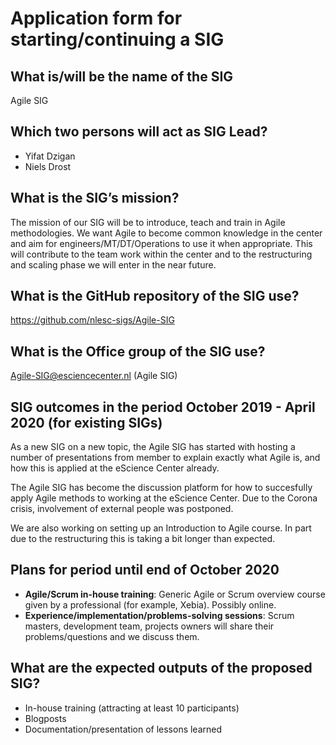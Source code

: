 # Application form for starting/continuing a SIG

## What is/will be the name of the SIG
Agile SIG


## Which two persons will act as SIG Lead?
- Yifat Dzigan
- Niels Drost

## What is the SIG’s mission?

The mission of our SIG will be to introduce, teach and train in Agile methodologies. We want Agile to become common knowledge in the center and aim for engineers/MT/DT/Operations to use it when appropriate. This will contribute to the team work within the center and to the restructuring and scaling phase we will enter in the near future.

## What is the GitHub repository of the SIG use?

https://github.com/nlesc-sigs/Agile-SIG

## What is the Office group of the SIG use?

Agile-SIG@esciencecenter.nl (Agile SIG)

## SIG outcomes in the period October 2019 - April 2020 (for existing SIGs)

As a new SIG on a new topic, the Agile SIG has started with hosting a number of presentations from member to explain exactly what Agile is, and how this is applied at the eScience Center already.

The Agile SIG has become the discussion platform for how to succesfully apply Agile methods to working at the eScience Center. Due to the Corona crisis, involvement of external people was postponed.

We are also working on setting up an Introduction to Agile course. In part due to the restructuring this is taking a bit longer than expected.

## Plans for period until end of October 2020

- **Agile/Scrum in-house training**: Generic Agile or Scrum overview course given by a professional (for example, Xebia). Possibly online.
- **Experience/implementation/problems-solving sessions**: Scrum masters, development team, projects owners will share their problems/questions and we discuss them.

## What are the expected outputs of the proposed SIG?

- In-house training (attracting at least 10 participants)
- Blogposts
- Documentation/presentation of lessons learned  
